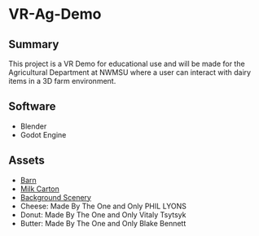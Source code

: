 # VR-Ag-Demo

## Summary
This project is a VR Demo for educational use and will be made for the Agricultural Department at NWMSU where a user can interact with dairy items in a 3D farm environment. 

## Software
- Blender
- Godot Engine

## Assets
- [Barn](https://periltek.itch.io/)
- [Milk Carton](https://daniels12.itch.io/)
- [Background Scenery](https://free3d.com/3d-model/beautiful-scenery-morning-evening-night-370168.html)
- Cheese: Made By The One and Only PHIL LYONS
- Donut: Made By The One and Only Vitaly Tsytsyk
- Butter: Made By The One and Only Blake Bennett
